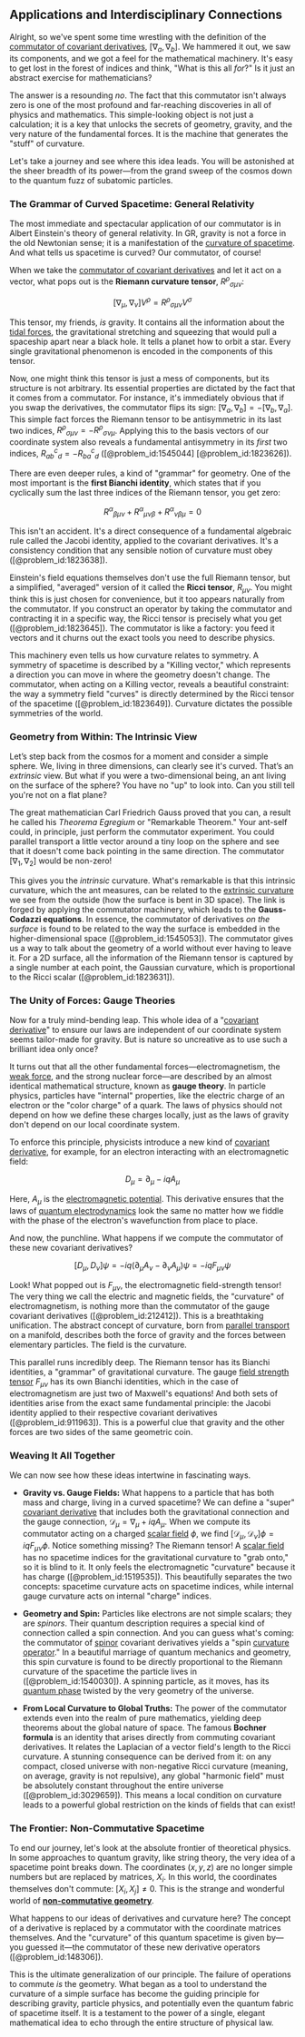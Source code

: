 ## Applications and Interdisciplinary Connections

Alright, so we've spent some time wrestling with the definition of the [commutator of covariant derivatives](@article_id:197581), $[\nabla_a, \nabla_b]$. We hammered it out, we saw its components, and we got a feel for the mathematical machinery. It's easy to get lost in the forest of indices and think, "What is this all *for*?" Is it just an abstract exercise for mathematicians?

The answer is a resounding *no*. The fact that this commutator isn't always zero is one of the most profound and far-reaching discoveries in all of physics and mathematics. This simple-looking object is not just a calculation; it is a key that unlocks the secrets of geometry, gravity, and the very nature of the fundamental forces. It is the machine that generates the "stuff" of curvature.

Let's take a journey and see where this idea leads. You will be astonished at the sheer breadth of its power—from the grand sweep of the cosmos down to the quantum fuzz of subatomic particles.

### The Grammar of Curved Spacetime: General Relativity

The most immediate and spectacular application of our commutator is in Albert Einstein's theory of general relativity. In GR, gravity is not a force in the old Newtonian sense; it is a manifestation of the [curvature of spacetime](@article_id:188986). And what tells us spacetime is curved? Our commutator, of course!

When we take the [commutator of covariant derivatives](@article_id:197581) and let it act on a vector, what pops out is the **Riemann curvature tensor**, $R^\rho{}_{\sigma\mu\nu}$:

$$[\nabla_\mu, \nabla_\nu] V^\rho = R^\rho{}_{\sigma\mu\nu} V^\sigma$$

This tensor, my friends, *is* gravity. It contains all the information about the [tidal forces](@article_id:158694), the gravitational stretching and squeezing that would pull a spaceship apart near a black hole. It tells a planet how to orbit a star. Every single gravitational phenomenon is encoded in the components of this tensor.

Now, one might think this tensor is just a mess of components, but its structure is not arbitrary. Its essential properties are dictated by the fact that it comes from a commutator. For instance, it's immediately obvious that if you swap the derivatives, the commutator flips its sign: $[\nabla_a, \nabla_b] = -[\nabla_b, \nabla_a]$. This simple fact forces the Riemann tensor to be antisymmetric in its last two indices, $R^\rho{}_{\sigma\mu\nu} = -R^\rho{}_{\sigma\nu\mu}$. Applying this to the basis vectors of our coordinate system also reveals a fundamental antisymmetry in its *first* two indices, $R_{ab}{}^c{}_d = -R_{ba}{}^c{}_d$ ([@problem_id:1545044] [@problem_id:1823626]).

There are even deeper rules, a kind of "grammar" for geometry. One of the most important is the **first Bianchi identity**, which states that if you cyclically sum the last three indices of the Riemann tensor, you get zero:

$$R^\alpha{}_{\beta\mu\nu} + R^\alpha{}_{\mu\nu\beta} + R^\alpha{}_{\nu\beta\mu} = 0$$

This isn't an accident. It's a direct consequence of a fundamental algebraic rule called the Jacobi identity, applied to the covariant derivatives. It's a consistency condition that any sensible notion of curvature must obey ([@problem_id:1823638]).

Einstein's field equations themselves don't use the full Riemann tensor, but a simplified, "averaged" version of it called the **Ricci tensor**, $R_{\mu\nu}$. You might think this is just chosen for convenience, but it too appears naturally from the commutator. If you construct an operator by taking the commutator and contracting it in a specific way, the Ricci tensor is precisely what you get ([@problem_id:1823645]). The commutator is like a factory: you feed it vectors and it churns out the exact tools you need to describe physics.

This machinery even tells us how curvature relates to symmetry. A symmetry of spacetime is described by a "Killing vector," which represents a direction you can move in where the geometry doesn't change. The commutator, when acting on a Killing vector, reveals a beautiful constraint: the way a symmetry field "curves" is directly determined by the Ricci tensor of the spacetime ([@problem_id:1823649]). Curvature dictates the possible symmetries of the world.

### Geometry from Within: The Intrinsic View

Let’s step back from the cosmos for a moment and consider a simple sphere. We, living in three dimensions, can clearly see it's curved. That’s an *extrinsic* view. But what if you were a two-dimensional being, an ant living on the surface of the sphere? You have no "up" to look into. Can you still tell you're not on a flat plane?

The great mathematician Carl Friedrich Gauss proved that you can, a result he called his *Theorema Egregium* or "Remarkable Theorem." Your ant-self could, in principle, just perform the commutator experiment. You could parallel transport a little vector around a tiny loop on the sphere and see that it doesn't come back pointing in the same direction. The commutator $[\nabla_1, \nabla_2]$ would be non-zero!

This gives you the *intrinsic* curvature. What's remarkable is that this intrinsic curvature, which the ant measures, can be related to the [extrinsic curvature](@article_id:159911) we see from the outside (how the surface is bent in 3D space). The link is forged by applying the commutator machinery, which leads to the **Gauss-Codazzi equations**. In essence, the commutator of derivatives *on the surface* is found to be related to the way the surface is embedded in the higher-dimensional space ([@problem_id:1545053]). The commutator gives us a way to talk about the geometry of a world without ever having to leave it. For a 2D surface, all the information of the Riemann tensor is captured by a single number at each point, the Gaussian curvature, which is proportional to the Ricci scalar ([@problem_id:1823631]).

### The Unity of Forces: Gauge Theories

Now for a truly mind-bending leap. This whole idea of a "[covariant derivative](@article_id:151982)" to ensure our laws are independent of our coordinate system seems tailor-made for gravity. But is nature so uncreative as to use such a brilliant idea only once?

It turns out that all the other fundamental forces—electromagnetism, the [weak force](@article_id:157620), and the strong nuclear force—are described by an almost identical mathematical structure, known as **gauge theory**. In particle physics, particles have "internal" properties, like the electric charge of an electron or the "color charge" of a quark. The laws of physics should not depend on how we define these charges locally, just as the laws of gravity don't depend on our local coordinate system.

To enforce this principle, physicists introduce a new kind of [covariant derivative](@article_id:151982), for example, for an electron interacting with an electromagnetic field:

$$D_\mu = \partial_\mu - iqA_\mu$$

Here, $A_\mu$ is the [electromagnetic potential](@article_id:264322). This derivative ensures that the laws of [quantum electrodynamics](@article_id:153707) look the same no matter how we fiddle with the phase of the electron's wavefunction from place to place.

And now, the punchline. What happens if we compute the commutator of these new covariant derivatives?

$$[D_\mu, D_\nu]\psi = -iq (\partial_\mu A_\nu - \partial_\nu A_\mu)\psi = -iq F_{\mu\nu} \psi$$

Look! What popped out is $F_{\mu\nu}$, the electromagnetic field-strength tensor! The very thing we call the electric and magnetic fields, the "curvature" of electromagnetism, is nothing more than the commutator of the gauge covariant derivatives ([@problem_id:212412]). This is a breathtaking unification. The abstract concept of curvature, born from [parallel transport](@article_id:160177) on a manifold, describes both the force of gravity and the forces between elementary particles. The field is the curvature.

This parallel runs incredibly deep. The Riemann tensor has its Bianchi identities, a "grammar" of gravitational curvature. The gauge [field strength tensor](@article_id:159252) $F_{\mu\nu}$ has its own Bianchi identities, which in the case of electromagnetism are just two of Maxwell's equations! And both sets of identities arise from the exact same fundamental principle: the Jacobi identity applied to their respective covariant derivatives ([@problem_id:911963]). This is a powerful clue that gravity and the other forces are two sides of the same geometric coin.

### Weaving It All Together

We can now see how these ideas intertwine in fascinating ways.

*   **Gravity vs. Gauge Fields:** What happens to a particle that has both mass and charge, living in a curved spacetime? We can define a "super" [covariant derivative](@article_id:151982) that includes both the gravitational connection and the gauge connection, $\mathcal{D}_\mu = \nabla_\mu + iqA_\mu$. When we compute its commutator acting on a charged [scalar field](@article_id:153816) $\phi$, we find $[ \mathcal{D}_\mu, \mathcal{D}_\nu ]\phi = iq F_{\mu\nu} \phi$. Notice something missing? The Riemann tensor! A [scalar field](@article_id:153816) has no spacetime indices for the gravitational curvature to "grab onto," so it is blind to it. It only feels the electromagnetic "curvature" because it has charge ([@problem_id:1519535]). This beautifully separates the two concepts: spacetime curvature acts on spacetime indices, while internal gauge curvature acts on internal "charge" indices.

*   **Geometry and Spin:** Particles like electrons are not simple scalars; they are *spinors*. Their quantum description requires a special kind of connection called a spin connection. And you can guess what's coming: the commutator of [spinor](@article_id:153967) covariant derivatives yields a "spin [curvature operator](@article_id:197512)." In a beautiful marriage of quantum mechanics and geometry, this spin curvature is found to be directly proportional to the Riemann curvature of the spacetime the particle lives in ([@problem_id:1540030]). A spinning particle, as it moves, has its [quantum phase](@article_id:196593) twisted by the very geometry of the universe.

*   **From Local Curvature to Global Truths:** The power of the commutator extends even into the realm of pure mathematics, yielding deep theorems about the global nature of space. The famous **Bochner formula** is an identity that arises directly from commuting covariant derivatives. It relates the Laplacian of a vector field's length to the Ricci curvature. A stunning consequence can be derived from it: on any compact, closed universe with non-negative Ricci curvature (meaning, on average, gravity is not repulsive), any global "harmonic field" must be absolutely constant throughout the entire universe ([@problem_id:3029659]). This means a local condition on curvature leads to a powerful global restriction on the kinds of fields that can exist!

### The Frontier: Non-Commutative Spacetime

To end our journey, let's look at the absolute frontier of theoretical physics. In some approaches to quantum gravity, like string theory, the very idea of a spacetime point breaks down. The coordinates $(x, y, z)$ are no longer simple numbers but are replaced by matrices, $X_i$. In this world, the coordinates themselves don't commute: $[X_i, X_j] \neq 0$. This is the strange and wonderful world of **[non-commutative geometry](@article_id:159852)**.

What happens to our ideas of derivatives and curvature here? The concept of a derivative is replaced by a commutator with the coordinate matrices themselves. And the "curvature" of this quantum spacetime is given by—you guessed it—the commutator of these new derivative operators ([@problem_id:148306]).

This is the ultimate generalization of our principle. The failure of operations to commute *is* the geometry. What began as a tool to understand the curvature of a simple surface has become the guiding principle for describing gravity, particle physics, and potentially even the quantum fabric of spacetime itself. It is a testament to the power of a single, elegant mathematical idea to echo through the entire structure of physical law.